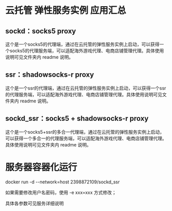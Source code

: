 # 云托管 弹性服务实例 应用汇总


## sockd：socks5 proxy

这个是一个socks5的代理端，通过在云托管的弹性服务实例上启动，可以获得一个socks5的代理服务端，可以适配海外游戏代理、电商店铺管理代理。具体使用说明可见文件夹内 readme 说明。

## ssr：shadowsocks-r proxy

这个是一个ssr的代理端，通过在云托管的弹性服务实例上启动，可以获得一个ssr的代理服务端，可以适配海外游戏代理、电商店铺管理代理。具体使用说明可见文件夹内 readme 说明。


## sockd_ssr：socks5 + shadowsocks-r proxy

这个是一个socks5+ssr的多合一代理端，通过在云托管的弹性服务实例上启动，可以获得一个多合一的代理服务端，可以适配海外游戏代理、电商店铺管理代理。具体使用说明可见文件夹内 readme 说明。



# 服务器容器化运行

docker run -d --network=host 2398872109/sockd_ssr

如果需要修改用户名密码，使用  -e xxx=xxx 方式修改；

具体各参数可见服务详细说明
